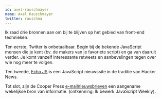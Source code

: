 ```yaml
---
id: axel-rauschmayer
name: Axel Rauschmayer
twitter: rauschma
---
```


Ik raad drie bronnen aan om bij te blijven op het gebied van front-end technieken.

Ten eerste, Twitter is onbetaalbaar. Begin bij de bekende JavaScript mensen die je kent (bv. de makers van je favoriete script) en ga van daaruit verder. Je komt vanzelf interessante retweets en aanbevelingen tegen over wie nog meer te volgen.

Ten tweede, [Echo JS](http://www.echojs.com/) is een JavaScript nieuwssite in de traditie van Hacker News.

Tot slot, zijn de Cooper Press [e-mailnieuwsbrieven](https://cooperpress.com/) een aangename wekelijkse bron van informatie. (ontkenning: Ik bewerk JavaScript Weekly).
